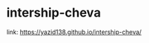 # intership-cheva

link: <a href="https://yazid138.github.io/intership-cheva/" target="_blank">https://yazid138.github.io/intership-cheva/</a>
